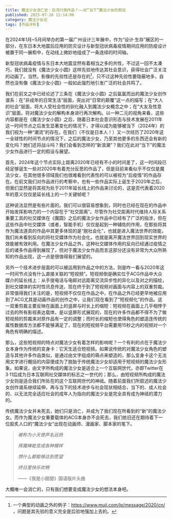 ```yaml
---
title: 魔法少女消亡史：后流行病作品？——对“当下”魔法少女的假设
published: 2025-07-26 12:14:06
category: 魔法少女论
tags: [作品评析]
---
```


在2024年1月~5月间举办的第一届广州设计三年展中，作为“设计·生存”展区的一部分，在东日本大地震后应用的防灾设计与新型冠状病毒疫情期间应用的防疫设计被置于同一展柜中，在动线上微妙地组成了一条连续的时间轴。

新型冠状病毒疫情与东日本大地震显然有着相当之多的共性，不过这一回不太凑巧，我们就没有《魔法少女小圆》这样先验地传达其社会意识，获得社会广泛关注的动画了。当然，影像的先验性还是存在的[^1]，只不过这种先验性要隐蔽地多，自然也没有像《魔法少女小圆》一般如此强烈地引发广泛的社会共鸣了。

我们在前文之中已经论述了三条在《魔法少女小圆》之后氤氲而出的魔法少女创作谱系：在“非成年的日常生活”层面，突出对“日常的颠覆”这一点的描写；在“大人的社会”层面，将大人受社会性的驯化融入到魔法少女概念之中；在“大友及性意识”层面，将对魔法少女的解构本身进行再次解构。以一种二元的视角来看，这些内容都是在《魔法少女小圆》之后，随着日本社会意识形态与技术发展在2011年这一时间节点之后发生显著变化的情况下，才得以成为能够被当下（2024年）的我们视为一种“潮流”的存在。在我们（不仅是日本人！）又一次经历了2020年这一全球性的时间节点的情况下，之后的魔法少女，乃至其他更多的东西还会有新的变化吗？她们还将战斗吗？我们会看到怎样的“新浪潮”？我们在此对“当下”的魔法少女作品进行一定的假设与展望。

首先，2024年这个节点实际上距离2020年已经有不小的时间差了，这一时间段已经足够诞生一些对2020年有着充分反思的作品了，但是目前来看似乎不仅仅是魔法少女，在其他很多领域我们也很难看到代表性的可以被视为“后疫情”的作品存在。在前文我们对作品进行的考察中，也有一些作品实际上诞生于2020年之后，但我们显然是将其视为处于2011年延长线上的作品来讨论的，这是否代表着2020年的意义仅仅是延长线上的一个关键帧呢？

这种说法显然是有些片面的。我们可以很容易想象到，同时也已经在现在的作品中开始发挥影响力的一个内容在于“社交距离”。尽管作为社交距离时代维持人际关系重要工具的社交媒体在《魔圆》之后的魔法少女作品中已经有了广泛的指涉，但在这些作品中社交媒体（或者，智能手机）仅仅是起到一种辅佐的作用，在那些将其作为魔法道具的作品中其更多体现的是“脱社会化”，也就是进入魔法世界的效能，我们尚未看到反向的将社交媒体作为社会化，也就是离开魔法世界回到现实世界的效能被有效利用。在魔法少女作品之外，这种社交媒体作用的反向已经通过疫情之后的诸多作品得到展现了，但对于魔法少女作品而言这部分还没有非常为大众所熟知的作品出现，这一点是很值得我们展望的。

另外一个技术进步层面的可以被运用到作品之中的方法，则是咋一看与2020年这一时间节点没有什么直接关联的“短视频”。短视频倒是确实位于ACG作品中大众媒介的延长线上：从手提电话与电邮对远距离交流异步性的异化以及对之的描绘，到社交媒体的实时性讯息传送，现在终于到了短视频对画面与内容上的双重剪裁。非常值得我们关注的是，短视频不仅仅在作品之中，在作品之外已经更早地被应用到了ACG尤其是动画作品的创作之中，让我们现在看到了“短视频化”的作品。这一双重剪裁主要反映在画面上的竖屏与时长上的缩短：短视频在画面上几乎相悖于过去的所有影视表达载体，是以竖屏形式展现的，现在的许多作品都不得不为了做短视频的剪裁来对原作品有一定的调整；而时长的缩短也使得角色的塑造连传统的属性数据库方法都不能够满足了，现在的短视频平台需要用15秒之内的视频对一个角色有明确的描述。

那么，这些短视频的特点对魔法少女有着怎样的影响呢？一个有利的点在于魔法少女本身作为传统的变身卡：它天生适合短视频。如果说传统的对魔法少女角色的塑造与其他许多作品类似，是通过由文字组成的萌点来塑造的，那么变身卡这个无法用文字进行概括的内容便成为了脱胎于传统魔法少女却适用于短视频的魔法少女形象。如果说，由文字所构成的魔法少女是适合上一个互联网世代，亦即Twitter在3·11后成为日本互联网社交媒体的标志之一世代的；那么，由短视频所构成的魔法少女则是适合我们所处在的这个互联网世代的神祗。随着前面我们所叙述的魔法少女创作谱系继续延伸，再与当下的技术进步与社会现状相结合，当下的、成人社会的、以无法完全适应社会的成年人为指向的魔法少女是完全具有成为神祗的潜力的。

传统魔法少女并未死去，她们只是消亡，并成为了我们现在所看到的“新”的魔法少女。而作为魔法少女重要载体的ACG本身亦不会死去，我们依旧还在期待着下一位脍炙人口的“魔法少女”出现在动画师、漫画家、脚本家的笔下。

> *被称为小天使声名远扬*
>
> *挥魔棒能变成各种模样*
>
> *想什么都能够达到愿望*
>
> *终日里快乐欢畅*
>
> ——《我是小甜甜》国语版片头曲

大概唯一会消亡的，只有我们想要变成魔法少女的想法本身吧。

[^1]: 一个典型的动画之外的例子：https://www.muji.com/jp/message/2020/cn/ ，问题是其先验的意义完全是后验地强加上去的。